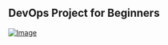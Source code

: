 ## DevOps Project for Beginners   

[![Image](https://github.com/yankils/Simple-DevOps-Project/blob/master/Devops_course.PNG "DevOps Project -- CI/CD with Jenkins Ansible Docker Kubernetes ")](https://www.udemy.com/course/valaxy-devops/?referralCode=8147A5CF4C8C7D9E253F)
